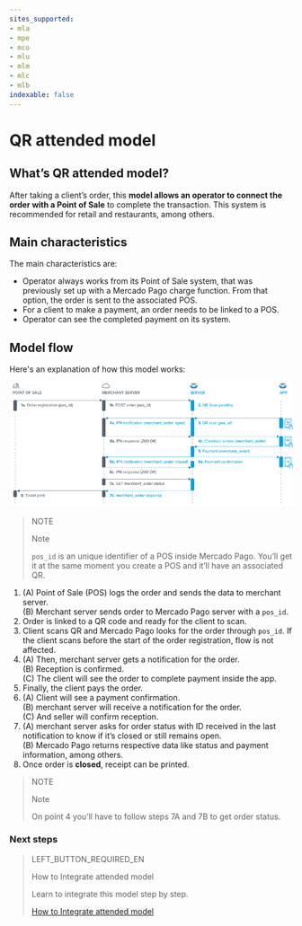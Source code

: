 ```yaml
---
sites_supported:
- mla
- mpe
- mco
- mlu
- mlm
- mlc
- mlb
indexable: false
---
```


# QR attended model

## What’s QR attended model?

After taking a client’s order, this **model allows an operator to connect the order with a Point of Sale** to complete the transaction.
This system is recommended for retail and restaurants, among others.

## Main characteristics

The main characteristics are:

- Operator always works from its Point of Sale system, that was previously set up with a Mercado Pago charge function. From that option, the order is sent to the associated POS.
- For a client to make a payment, an order needs to be linked to a POS.
- Operator can see the completed payment on its system.


## Model flow

Here's an explanation of how this model works:

![Flujo de pago en punto de venta QR Mercado Pago](/images/mobile/qr-user-flow.en.png)

<span></span>

> NOTE
>
> Note
>
> `pos_id` is an unique identifier of a POS inside Mercado Pago. You’ll get it at the same moment you create a POS and it’ll have an associated QR.

1. (A) Point of Sale (POS) logs the order and sends the data to merchant server.<br/>
(B) Merchant server sends order to Mercado Pago server with a `pos_id`. 
2. Order is linked to a QR code and ready for the client to scan. 
3. Client scans QR and Mercado Pago looks for the order through `pos_id`. If the client scans before the start of the order registration, flow is not affected.
4. (A) Then, merchant server gets a notification for the order. <br/>
(B) Reception is confirmed.<br/>
(C) The client will see the order to complete payment inside the app. <br/>
5. Finally, the client pays the order. 
6. (A) Client will see a payment confirmation. <br/>
(B) merchant server will receive a notification for the order. <br/>
(C) And seller will confirm reception.
7. (A) merchant server asks for order status with ID received in the last notification to know if it’s closed or still remains open.<br/>
(B) Mercado Pago returns respective data like status and payment information, among others. 
8. Once order is **closed**, receipt can be printed.


> NOTE
> 
> Note
> 
> On point 4 you’ll have to follow steps 7A and 7B to get order status.

### Next steps


> LEFT_BUTTON_REQUIRED_EN
>
> How to Integrate attended model
>
> Learn to integrate this model step by step.
>
> [How to Integrate attended model](https://www.mercadopago[FAKER][URL][DOMAIN]/developers/en/guides/qr-code/qr-attended-part-b/)
